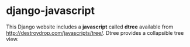 # django-javascript
This Django website includes a **javascript** called **dtree** available from http://destroydrop.com/javascripts/tree/. Dtree provides a collapsible tree view.
